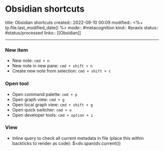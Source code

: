 # Obsidian shortcuts
title: Obsidian shortcuts
created:: 2022-09-10 00:09
modified:: <%+ tp.file.last_modified_date() %>
mode:: #metacognition 
kind:: #praxis 
status:: #status/processed
links:: [[Obsidian]]
***
### New item
* New note: `cmd + n`
* New note in new pane: `cmd + shift + n`
* Create new note from selection: `cmd + shift + c`

### Open tool
* Open command palette: `cmd + p`
* Open graph view: `cmd + g`
* Open local graph view: `cmd + shift + g`
* Open quick switcher: `cmd + o`
* Open developer tools: `cmd + option + i`

### View
* Inline query to check all current metadata in file (place this within backticks to render as code): $=dv.span(dv.current())
